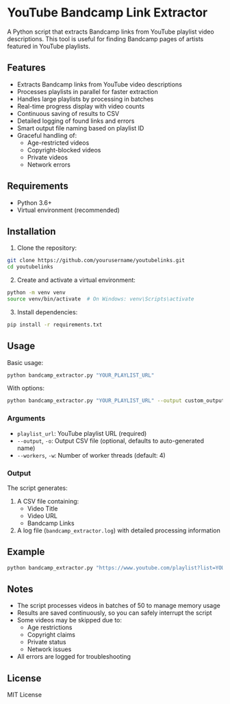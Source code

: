 # YouTube Bandcamp Link Extractor

A Python script that extracts Bandcamp links from YouTube playlist video descriptions. This tool is useful for finding Bandcamp pages of artists featured in YouTube playlists.

## Features

- Extracts Bandcamp links from YouTube video descriptions
- Processes playlists in parallel for faster extraction
- Handles large playlists by processing in batches
- Real-time progress display with video counts
- Continuous saving of results to CSV
- Detailed logging of found links and errors
- Smart output file naming based on playlist ID
- Graceful handling of:
  - Age-restricted videos
  - Copyright-blocked videos
  - Private videos
  - Network errors

## Requirements

- Python 3.6+
- Virtual environment (recommended)

## Installation

1. Clone the repository:
```bash
git clone https://github.com/yourusername/youtubelinks.git
cd youtubelinks
```

2. Create and activate a virtual environment:
```bash
python -m venv venv
source venv/bin/activate  # On Windows: venv\Scripts\activate
```

3. Install dependencies:
```bash
pip install -r requirements.txt
```

## Usage

Basic usage:
```bash
python bandcamp_extractor.py "YOUR_PLAYLIST_URL"
```

With options:
```bash
python bandcamp_extractor.py "YOUR_PLAYLIST_URL" --output custom_output.csv --workers 8
```

### Arguments

- `playlist_url`: YouTube playlist URL (required)
- `--output`, `-o`: Output CSV file (optional, defaults to auto-generated name)
- `--workers`, `-w`: Number of worker threads (default: 4)

### Output

The script generates:
1. A CSV file containing:
   - Video Title
   - Video URL
   - Bandcamp Links
2. A log file (`bandcamp_extractor.log`) with detailed processing information

## Example

```bash
python bandcamp_extractor.py "https://www.youtube.com/playlist?list=YOUR_PLAYLIST_ID"
```

## Notes

- The script processes videos in batches of 50 to manage memory usage
- Results are saved continuously, so you can safely interrupt the script
- Some videos may be skipped due to:
  - Age restrictions
  - Copyright claims
  - Private status
  - Network issues
- All errors are logged for troubleshooting

## License

MIT License 